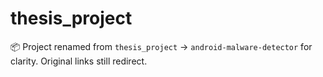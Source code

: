 # thesis_project
📦 Project renamed from `thesis_project` → `android-malware-detector` for clarity. Original links still redirect.
